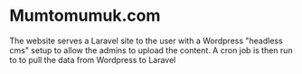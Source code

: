 # Mumtomumuk.com

The website serves a Laravel site to the user with a Wordpress "headless cms" setup to allow the admins to upload the content. A cron job is then run to to pull the data from Wordpress to Laravel

